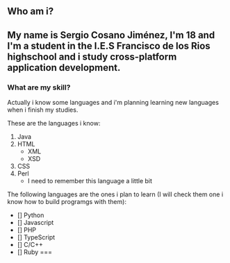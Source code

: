 ## Who am i?
My name is Sergio Cosano Jiménez, I'm 18 and I'm a student in the I.E.S Francisco de los Rios highschool and i study cross-platform application development.
---
### What are my skill?

Actually i know some languages and i'm planning learning new languages when i finish my studies.

These are the languages i know:

1. Java
2. HTML
    * XML
    * XSD
3. CSS
4. Perl
    * I need to remember this language a little bit

The following languages ​​are the ones i plan to learn (I will check them one i know how to build programgs with them):

- [] Python
- [] Javascript
- [] PHP
- [] TypeScript
- [] C/C++
- [] Ruby
===